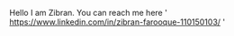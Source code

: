 Hello I am Zibran. 
You can reach me here ' https://www.linkedin.com/in/zibran-farooque-110150103/ '
